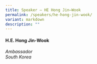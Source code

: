 ```yaml
---
title: Speaker – HE Hong Jin–Wook
permalink: /speakers/he-hong-jin-wook/
variant: markdown
description: ""
---
```

#### **H.E. Hong Jin-Wook**

*Ambassador <br>South Korea*